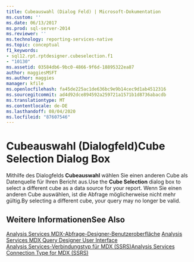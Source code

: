 ```yaml
---
title: Cubeauswahl (Dialog Feld) | Microsoft-Dokumentation
ms.custom: ''
ms.date: 06/13/2017
ms.prod: sql-server-2014
ms.reviewer: ''
ms.technology: reporting-services-native
ms.topic: conceptual
f1_keywords:
- sql12.rpt.rptdesigner.cubeselection.f1
- "10130"
ms.assetid: 03584db6-9bc0-4866-9f6d-18895322ea87
author: maggiesMSFT
ms.author: maggies
manager: kfile
ms.openlocfilehash: fa45de225ac1de636bc9e9b14cec9d1ab4512316
ms.sourcegitcommit: ad4d92dce894592a259721a1571b1d8736abacdb
ms.translationtype: MT
ms.contentlocale: de-DE
ms.lasthandoff: 08/04/2020
ms.locfileid: "87607546"
---
```

# <a name="cube-selection-dialog-box"></a><span data-ttu-id="eb95b-102">Cubeauswahl (Dialogfeld)</span><span class="sxs-lookup"><span data-stu-id="eb95b-102">Cube Selection Dialog Box</span></span>
  <span data-ttu-id="eb95b-103">Mithilfe des Dialogfelds **Cubeauswahl** wählen Sie einen anderen Cube als Datenquelle für Ihren Bericht aus.</span><span class="sxs-lookup"><span data-stu-id="eb95b-103">Use the **Cube Selection** dialog box to select a different cube as a data source for your report.</span></span> <span data-ttu-id="eb95b-104">Wenn Sie einen anderen Cube auswählen, ist die Abfrage möglicherweise nicht mehr gültig.</span><span class="sxs-lookup"><span data-stu-id="eb95b-104">By selecting a different cube, your query may no longer be valid.</span></span>  
  
## <a name="see-also"></a><span data-ttu-id="eb95b-105">Weitere Informationen</span><span class="sxs-lookup"><span data-stu-id="eb95b-105">See Also</span></span>  
 <span data-ttu-id="eb95b-106">[Analysis Services MDX-Abfrage-Designer-Benutzeroberfläche](report-data/analysis-services-mdx-query-designer-user-interface.md) </span><span class="sxs-lookup"><span data-stu-id="eb95b-106">[Analysis Services MDX Query Designer User Interface](report-data/analysis-services-mdx-query-designer-user-interface.md) </span></span>  
 [<span data-ttu-id="eb95b-107">Analysis Services-Verbindungstyp für MDX &#40;SSRS&#41;</span><span class="sxs-lookup"><span data-stu-id="eb95b-107">Analysis Services Connection Type for MDX &#40;SSRS&#41;</span></span>](report-data/analysis-services-connection-type-for-mdx-ssrs.md)  
  
  
